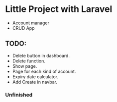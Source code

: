 # Little Project with Laravel

- Account manager
- CRUD App

## TODO:
- Delete button in dashboard.
- Delete function.
- Show page.
- Page for each kind of account.
- Expiry date calculator.
- Add Create in navbar.

###  Unfinished 

